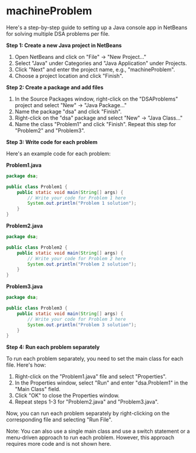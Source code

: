 # machineProblem

Here's a step-by-step guide to setting up a Java console app in NetBeans for solving multiple DSA problems per file.

**Step 1: Create a new Java project in NetBeans**

1. Open NetBeans and click on "File" -> "New Project..."
2. Select "Java" under Categories and "Java Application" under Projects.
3. Click "Next" and enter the project name, e.g., "machineProblem".
4. Choose a project location and click "Finish".

**Step 2: Create a package and add files**

1. In the Source Packages window, right-click on the "DSAProblems" project and select "New" -> "Java Package..."
2. Name the package "dsa" and click "Finish".
3. Right-click on the "dsa" package and select "New" -> "Java Class..."
4. Name the class "Problem1" and click "Finish". Repeat this step for "Problem2" and "Problem3".

**Step 3: Write code for each problem**

Here's an example code for each problem:

**Problem1.java**
```java
package dsa;

public class Problem1 {
    public static void main(String[] args) {
        // Write your code for Problem 1 here
        System.out.println("Problem 1 solution");
    }
}
```

**Problem2.java**
```java
package dsa;

public class Problem2 {
    public static void main(String[] args) {
        // Write your code for Problem 2 here
        System.out.println("Problem 2 solution");
    }
}
```

**Problem3.java**
```java
package dsa;

public class Problem3 {
    public static void main(String[] args) {
        // Write your code for Problem 3 here
        System.out.println("Problem 3 solution");
    }
}
```

**Step 4: Run each problem separately**

To run each problem separately, you need to set the main class for each file. Here's how:

1. Right-click on the "Problem1.java" file and select "Properties".
2. In the Properties window, select "Run" and enter "dsa.Problem1" in the "Main Class" field.
3. Click "OK" to close the Properties window.
4. Repeat steps 1-3 for "Problem2.java" and "Problem3.java".

Now, you can run each problem separately by right-clicking on the corresponding file and selecting "Run File".

Note: You can also use a single main class and use a switch statement or a menu-driven approach to run each problem. However, this approach requires more code and is not shown here. 